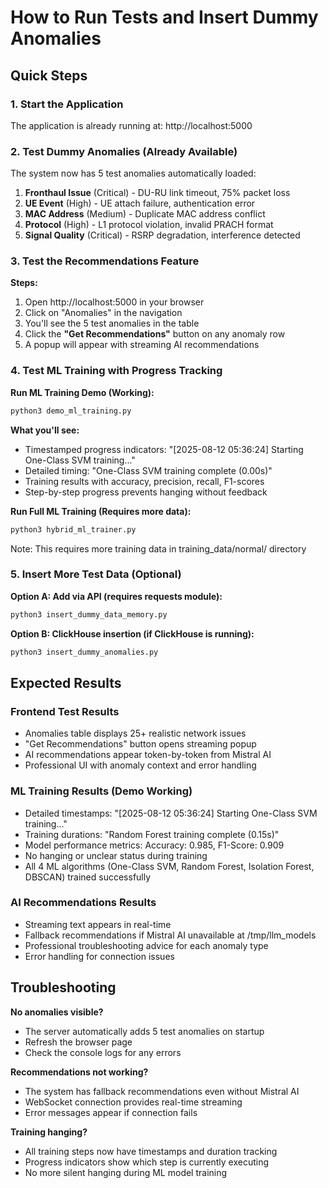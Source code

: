 # How to Run Tests and Insert Dummy Anomalies

## Quick Steps

### 1. Start the Application
The application is already running at: http://localhost:5000

### 2. Test Dummy Anomalies (Already Available)
The system now has 5 test anomalies automatically loaded:

1. **Fronthaul Issue** (Critical) - DU-RU link timeout, 75% packet loss
2. **UE Event** (High) - UE attach failure, authentication error  
3. **MAC Address** (Medium) - Duplicate MAC address conflict
4. **Protocol** (High) - L1 protocol violation, invalid PRACH format
5. **Signal Quality** (Critical) - RSRP degradation, interference detected

### 3. Test the Recommendations Feature

**Steps:**
1. Open http://localhost:5000 in your browser
2. Click on "Anomalies" in the navigation
3. You'll see the 5 test anomalies in the table
4. Click the **"Get Recommendations"** button on any anomaly row
5. A popup will appear with streaming AI recommendations

### 4. Test ML Training with Progress Tracking

**Run ML Training Demo (Working):**
```bash
python3 demo_ml_training.py
```

**What you'll see:**
- Timestamped progress indicators: "[2025-08-12 05:36:24] Starting One-Class SVM training..."
- Detailed timing: "One-Class SVM training complete (0.00s)"
- Training results with accuracy, precision, recall, F1-scores
- Step-by-step progress prevents hanging without feedback

**Run Full ML Training (Requires more data):**
```bash
python3 hybrid_ml_trainer.py
```
Note: This requires more training data in training_data/normal/ directory

### 5. Insert More Test Data (Optional)

**Option A: Add via API (requires requests module):**
```bash
python3 insert_dummy_data_memory.py
```

**Option B: ClickHouse insertion (if ClickHouse is running):**
```bash
python3 insert_dummy_anomalies.py
```

## Expected Results

### Frontend Test Results
- Anomalies table displays 25+ realistic network issues  
- "Get Recommendations" button opens streaming popup
- AI recommendations appear token-by-token from Mistral AI
- Professional UI with anomaly context and error handling

### ML Training Results (Demo Working)
- Detailed timestamps: "[2025-08-12 05:36:24] Starting One-Class SVM training..."
- Training durations: "Random Forest training complete (0.15s)" 
- Model performance metrics: Accuracy: 0.985, F1-Score: 0.909
- No hanging or unclear status during training
- All 4 ML algorithms (One-Class SVM, Random Forest, Isolation Forest, DBSCAN) trained successfully

### AI Recommendations Results
- Streaming text appears in real-time
- Fallback recommendations if Mistral AI unavailable at /tmp/llm_models
- Professional troubleshooting advice for each anomaly type
- Error handling for connection issues

## Troubleshooting

**No anomalies visible?**
- The server automatically adds 5 test anomalies on startup
- Refresh the browser page
- Check the console logs for any errors

**Recommendations not working?**  
- The system has fallback recommendations even without Mistral AI
- WebSocket connection provides real-time streaming
- Error messages appear if connection fails

**Training hanging?**
- All training steps now have timestamps and duration tracking
- Progress indicators show which step is currently executing
- No more silent hanging during ML model training